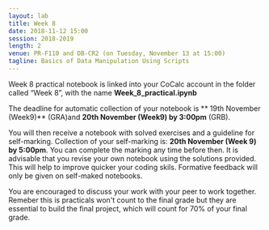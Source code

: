 ```yaml
---
layout: lab
title: Week 8
date: 2018-11-12 15:00
session: 2018-2019
length: 2
venue: PR-F110 and DB-CR2 (on Tuesday, November 13 at 15:00)
tagline: Basics of Data Manipulation Using Scripts
---
```


Week 8 practical notebook is linked into your CoCalc account in the folder called “Week 8”, with the name **Week_8_practical.ipynb**

The deadline for automatic collection of your notebook is ** 19th November (Week9)** (GRA)and **20th November (Week9) by 3:00pm** (GRB).

You will then receive a notebook with solved exercises and a guideline for self-marking. Collection of your self-marking is: **20th November (Week 9) by 5:00pm**. You can complete the marking any time before then. It is advisable that you revise your own notebook using the solutions provided. This will help to improve quicker your coding skils. Formative feedback will only be given on self-maked notebooks.  

You are encouraged to discuss your work with your peer to work together. Remeber this is practicals won't count to the final grade but they are essential to build the final project, which will count for 70% of your final grade. 


